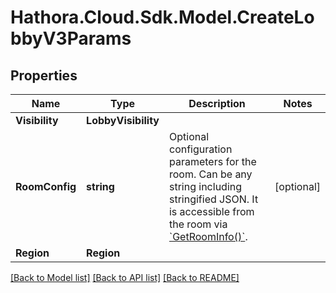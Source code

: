 # Hathora.Cloud.Sdk.Model.CreateLobbyV3Params

## Properties

Name | Type | Description | Notes
------------ | ------------- | ------------- | -------------
**Visibility** | **LobbyVisibility** |  | 
**RoomConfig** | **string** | Optional configuration parameters for the room. Can be any string including stringified JSON. It is accessible from the room via [&#x60;GetRoomInfo()&#x60;](https://hathora.dev/api#tag/RoomV2/operation/GetRoomInfo). | [optional] 
**Region** | **Region** |  | 

[[Back to Model list]](../README.md#documentation-for-models) [[Back to API list]](../README.md#documentation-for-api-endpoints) [[Back to README]](../README.md)

